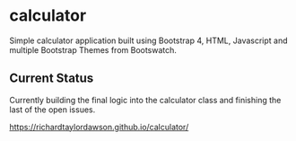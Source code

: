 # calculator
Simple calculator application built using Bootstrap 4, HTML, Javascript and multiple Bootstrap Themes from Bootswatch.

## Current Status
Currently building the final logic into the calculator class and finishing the last of the open issues.

https://richardtaylordawson.github.io/calculator/

